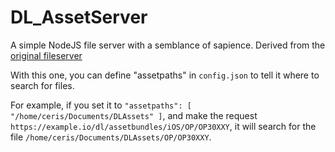 # DL_AssetServer

A simple NodeJS file server with a semblance of sapience.
Derived from the [original fileserver](https://github.com/CerisWhite/Fileserver)

With this one, you can define "assetpaths" in `config.json` to tell it where to search for files.

For example, if you set it to `"assetpaths": [ "/home/ceris/Documents/DLAssets" ]`,
and make the request `https://example.io/dl/assetbundles/iOS/OP/OP30XXY`,
it will search for the file `/home/ceris/Documents/DLAssets/OP/OP30XXY`.
